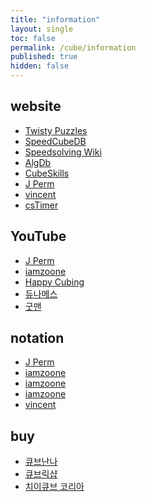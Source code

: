 ```yaml
---
title: "information"
layout: single
toc: false
permalink: /cube/information
published: true
hidden: false
---
```


<head>
  <base target="_blank">
</head>



## website

- [Twisty Puzzles](https://www.twistypuzzles.com/)
- [SpeedCubeDB](https://speedcubedb.com/)
- [Speedsolving Wiki](https://www.speedsolving.com/wiki)
- [AlgDb](http://algdb.net/)
- [CubeSkills](https://www.cubeskills.com/)
- [J Perm](https://jperm.net/)
- [vincent](https://m.blog.naver.com/vincentcube)
- [csTimer](https://cstimer.net/)

## YouTube

- [J Perm](https://youtube.com/@JPerm)
- [iamzoone](https://youtube.com/@iamzoone)
- [Happy Cubing](https://youtube.com/@HappyCubing333)
- [듀나메스](https://youtube.com/@user-nd7lp2vh8m)
- [굿맨](https://youtube.com/@goodmancube)

## notation

- [J Perm](https://jperm.net/3x3/moves)
- [iamzoone](https://youtu.be/Ct9XeePKamw)
- [iamzoone](https://youtu.be/CMkWteCTojM)
- [iamzoone](https://youtu.be/iF8TqcpMs9w)
- [vincent](https://m.blog.naver.com/vincentcube/222652121250)

## buy

- [큐브난나](https://naver.me/GOuMpvlz)
- [큐브릭샵](https://naver.me/GEQma8JB)
- [치이큐브 코리아](https://naver.me/5WCxfQGW)
